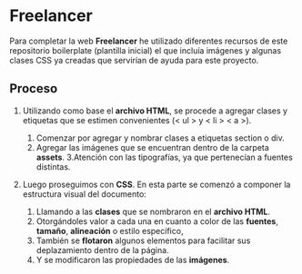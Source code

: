 # Freelancer

Para completar la web **Freelancer** he utilizado diferentes recursos de este repositorio boilerplate (plantilla inicial) el que incluía imágenes y algunas clases CSS ya creadas que servirían de ayuda para este proyecto. 

## Proceso

1. Utilizando como base el **archivo HTML**, se procede a agregar clases y etiquetas que se estimen convenientes (< ul > y < li > < a >).

    1. Comenzar por agregar y nombrar clases a etiquetas section o div.
    2. Agregar las imágenes que se encuentran dentro de la carpeta **assets**.
    3.Atención con las tipografías, ya que pertenecían a fuentes distintas.
   

2. Luego proseguimos con **CSS**.
En esta parte se comenzó a componer la estructura visual del documento:

    1. Llamando a las **clases** que se nombraron en el **archivo HTML**.
    2. Otorgándoles valor a cada una en cuanto a color de las **fuentes**, **tamaño**, **alineación** o estilo específico,
    3. También se **flotaron** algunos elementos para facilitar sus deplazamiento dentro de la página.
    4. Y se modificaron las propiedades de las **imágenes**.
